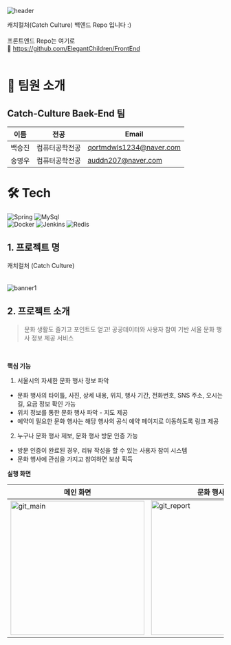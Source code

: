 ![header](https://capsule-render.vercel.app/api?type=waving&color=018C0D&height=300&section=header&text=Catch%20Culture&fontSize=90&fontColor=fff)

캐치컬처(Catch Culture) 
백엔드 Repo 입니다 :)
<br/> <br/>
프론트엔드 Repo는 여기로 <br/>
📌 https://github.com/ElegantChildren/FrontEnd
<br/><br/>
# 👋 팀원 소개

## Catch-Culture Baek-End 팀

| 이름                                         | 전공           | Email                |
| -------------------------------------------- | --------------  | -------------------- |
| 백승진 | 컴퓨터공학전공      | qortmdwls1234@naver.com |
| 송명우 | 컴퓨터공학전공      | auddn207@naver.com |


# 🛠️ Tech

![Spring](https://img.shields.io/badge/spring-6DB33F?style=for-the-badge&logo=Spring&logoColor=white)
![MySql](https://img.shields.io/badge/mysql-4479A1?style=for-the-badge&logo=mysql&logoColor=white) <br/>
![Docker](https://img.shields.io/badge/Docker-2496ED?style=for-the-badge&logo=Docker&logoColor=white)
![Jenkins](https://img.shields.io/badge/Jenkins-D24939?style=for-the-badge&logo=Jenkins&logoColor=white)
![Redis](https://img.shields.io/badge/redis-DC382D?style=for-the-badge&logo=redis&logoColor=white)

## 1. 프로젝트 명

캐치컬처 (Catch Culture)
<br/><br/><br/>
![banner1](https://github.com/ElegantChildren/FrontEnd/assets/98758209/24ae0424-fcfc-4daa-8522-49ef52896736)


## 2. 프로젝트 소개
> 문화 생활도 즐기고 포인트도 얻고!
공공데이터와 사용자 참여 기반 서울 문화 행사 정보 제공 서비스

<br/>

**핵심 기능**
1. 서울시의 자세한 문화 행사 정보 파악
* 문화 행사의 타이틀, 사진, 상세 내용, 위치, 행사 기간, 전화번호, SNS 주소, 오시는 길, 요금 정보 확인 가능 
* 위치 정보를 통한 문화 행사 파악 - 지도 제공
* 예약이 필요한 문화 행사는 해당 행사의 공식 예약 페이지로 이동하도록 링크 제공

2.  누구나 문화 행사 제보, 문화 행사 방문 인증 가능
* 방문 인증이 완료된 경우, 리뷰 작성을 할 수 있는 사용자 참여 시스템
* 문화 행사에 관심을 가지고 참여하면 보상 획득


**실행 화면** <br/>

|메인 화면|문화 행사 제보|문화 행사 검색|문화 행사 상세 정보|문화 행사 리뷰|지 도|마이 페이지|
|---|---|---|---|---|---|---|
|<img width="311" alt="git_main" src="https://github.com/ElegantChildren/FrontEnd/assets/24996261/6cac2560-e0f7-4a34-b3fb-4da7612041fe">|<img width="312" alt="git_report" src="https://github.com/ElegantChildren/FrontEnd/assets/24996261/d13fba26-7f39-424d-acd6-b4fb0382e4cb">|<img width="312" alt="git_search" src="https://github.com/ElegantChildren/FrontEnd/assets/24996261/57c5c71b-5043-4c97-ac6a-277ca578211c">|<img width="315" alt="git_det" src="https://github.com/ElegantChildren/FrontEnd/assets/24996261/176ab80e-23d7-443a-bfa3-2d3b6fb4ad48">|<img width="308" alt="git_review" src="https://github.com/ElegantChildren/FrontEnd/assets/24996261/be1e00c5-c1c4-4587-bc3e-d2b4bb316237">|<img width="315" alt="git_map" src="https://github.com/ElegantChildren/FrontEnd/assets/24996261/2812b278-b77b-4bdb-984a-5915fee3a0bc">|<img width="314" alt="git_user" src="https://github.com/ElegantChildren/FrontEnd/assets/24996261/11959296-d4bd-46c7-b5aa-a09673aadb68">|
   
